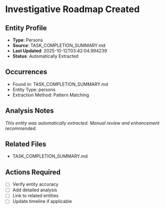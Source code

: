 # Investigative Roadmap Created

## Entity Profile
- **Type**: Persons
- **Source**: TASK_COMPLETION_SUMMARY.md
- **Last Updated**: 2025-10-12T03:42:04.994239
- **Status**: Automatically Extracted

## Occurrences
- Found in: TASK_COMPLETION_SUMMARY.md
- Entity Type: persons
- Extraction Method: Pattern Matching

## Analysis Notes
*This entity was automatically extracted. Manual review and enhancement recommended.*

## Related Files
- TASK_COMPLETION_SUMMARY.md

## Actions Required
- [ ] Verify entity accuracy
- [ ] Add detailed analysis
- [ ] Link to related entities
- [ ] Update timeline if applicable

